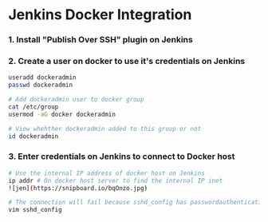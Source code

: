 #  Jenkins Docker Integration

### 1. Install "Publish Over SSH" plugin on Jenkins

### 2. Create a user on docker to use it's credentials on Jenkins

```sh 
useradd dockeradmin
passwd dockeradmin

# Add dockeradmin user to docker group
cat /etc/group
usermod -aG docker dockeradmin

# View whehther dockeradmin added to this group or not
id dockeradmin
```

### 3. Enter credentials on Jenkins to connect to Docker host

```sh
# Use the internal IP address of docker host on Jenkins
ip addr # On docker host server to find the internal IP inet 
![jen](https://snipboard.io/bqOnzo.jpg)

# The connection will fail because sshd_config has passwordauthentication set as no must be set to yes
vim sshd_config 
```
